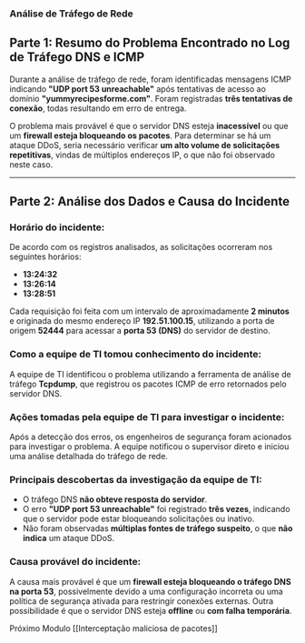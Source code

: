 ### **Análise de Tráfego de Rede**

## **Parte 1: Resumo do Problema Encontrado no Log de Tráfego DNS e ICMP**

Durante a análise de tráfego de rede, foram identificadas mensagens ICMP indicando **"UDP port 53 unreachable"** após tentativas de acesso ao domínio **"yummyrecipesforme.com"**. Foram registradas **três tentativas de conexão**, todas resultando em erro de entrega.

O problema mais provável é que o servidor DNS esteja **inacessível** ou que um **firewall esteja bloqueando os pacotes**. Para determinar se há um ataque DDoS, seria necessário verificar **um alto volume de solicitações repetitivas**, vindas de múltiplos endereços IP, o que não foi observado neste caso.

---

## **Parte 2: Análise dos Dados e Causa do Incidente**

### **Horário do incidente:**

De acordo com os registros analisados, as solicitações ocorreram nos seguintes horários:

- **13:24:32**
- **13:26:14**
- **13:28:51**

Cada requisição foi feita com um intervalo de aproximadamente **2 minutos** e originada do mesmo endereço IP **192.51.100.15**, utilizando a porta de origem **52444** para acessar a **porta 53 (DNS)** do servidor de destino.

### **Como a equipe de TI tomou conhecimento do incidente:**

A equipe de TI identificou o problema utilizando a ferramenta de análise de tráfego **Tcpdump**, que registrou os pacotes ICMP de erro retornados pelo servidor DNS.

### **Ações tomadas pela equipe de TI para investigar o incidente:**

Após a detecção dos erros, os engenheiros de segurança foram acionados para investigar o problema. A equipe notificou o supervisor direto e iniciou uma análise detalhada do tráfego de rede.

### **Principais descobertas da investigação da equipe de TI:**

- O tráfego DNS **não obteve resposta do servidor**.
- O erro **"UDP port 53 unreachable"** foi registrado **três vezes**, indicando que o servidor pode estar bloqueando solicitações ou inativo.
- Não foram observadas **múltiplas fontes de tráfego suspeito**, o que **não indica** um ataque DDoS.

### **Causa provável do incidente:**

A causa mais provável é que um **firewall esteja bloqueando o tráfego DNS na porta 53**, possivelmente devido a uma configuração incorreta ou uma política de segurança ativada para restringir conexões externas. Outra possibilidade é que o servidor DNS esteja **offline** ou **com falha temporária**.

Próximo Modulo [[Interceptação maliciosa de pacotes]]
